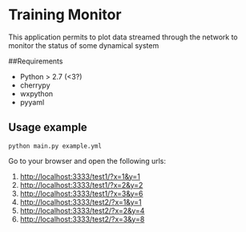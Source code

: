 # Training Monitor

This application permits to plot data streamed through the network to monitor the status of some dynamical system


##Requirements
 * Python > 2.7 (<3?)
 * cherrypy
 * wxpython
 * pyyaml

## Usage example

`python main.py example.yml`

Go to your browser and open the following urls:

1. [http://localhost:3333/test1/?x=1&y=1](http://localhost:3333/test1/?x=1&y=1)
2. [http://localhost:3333/test1/?x=2&y=2](http://localhost:3333/test1/?x=2&y=2)
3. [http://localhost:3333/test1/?x=3&y=6](http://localhost:3333/test1/?x=3&y=6)
1. [http://localhost:3333/test2/?x=1&y=1](http://localhost:3333/test2/?x=1&y=1)
2. [http://localhost:3333/test2/?x=2&y=4](http://localhost:3333/test2/?x=2&y=4)
3. [http://localhost:3333/test2/?x=3&y=8](http://localhost:3333/test2/?x=3&y=8)
